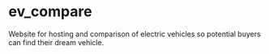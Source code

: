 # ev_compare

Website for hosting and comparison of electric vehicles so potential buyers can find their dream vehicle.
